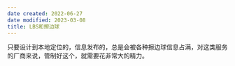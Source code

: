 ```yaml
---
date created: 2022-06-27
date modified: 2023-03-08
title: LBS和擦边球
---
```


只要设计到本地定位的，信息发布的，总是会被各种擦边球信息占满，对这类服务的厂商来说，管制好这个，就需要花非常大的精力。

